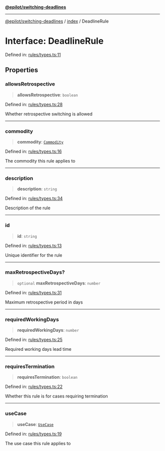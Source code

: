 [**@epilot/switching-deadlines**](../../README.md)

***

[@epilot/switching-deadlines](../../modules.md) / [index](../README.md) / DeadlineRule

# Interface: DeadlineRule

Defined in: [rules/types.ts:11](https://github.com/epilot-dev/switching-deadlines/blob/3e728b5f762c5b978f43c05453d07a8b73878933/src/rules/types.ts#L11)

## Properties

### allowsRetrospective

> **allowsRetrospective**: `boolean`

Defined in: [rules/types.ts:28](https://github.com/epilot-dev/switching-deadlines/blob/3e728b5f762c5b978f43c05453d07a8b73878933/src/rules/types.ts#L28)

Whether retrospective switching is allowed

***

### commodity

> **commodity**: [`Commodity`](../enumerations/Commodity.md)

Defined in: [rules/types.ts:16](https://github.com/epilot-dev/switching-deadlines/blob/3e728b5f762c5b978f43c05453d07a8b73878933/src/rules/types.ts#L16)

The commodity this rule applies to

***

### description

> **description**: `string`

Defined in: [rules/types.ts:34](https://github.com/epilot-dev/switching-deadlines/blob/3e728b5f762c5b978f43c05453d07a8b73878933/src/rules/types.ts#L34)

Description of the rule

***

### id

> **id**: `string`

Defined in: [rules/types.ts:13](https://github.com/epilot-dev/switching-deadlines/blob/3e728b5f762c5b978f43c05453d07a8b73878933/src/rules/types.ts#L13)

Unique identifier for the rule

***

### maxRetrospectiveDays?

> `optional` **maxRetrospectiveDays**: `number`

Defined in: [rules/types.ts:31](https://github.com/epilot-dev/switching-deadlines/blob/3e728b5f762c5b978f43c05453d07a8b73878933/src/rules/types.ts#L31)

Maximum retrospective period in days

***

### requiredWorkingDays

> **requiredWorkingDays**: `number`

Defined in: [rules/types.ts:25](https://github.com/epilot-dev/switching-deadlines/blob/3e728b5f762c5b978f43c05453d07a8b73878933/src/rules/types.ts#L25)

Required working days lead time

***

### requiresTermination

> **requiresTermination**: `boolean`

Defined in: [rules/types.ts:22](https://github.com/epilot-dev/switching-deadlines/blob/3e728b5f762c5b978f43c05453d07a8b73878933/src/rules/types.ts#L22)

Whether this rule is for cases requiring termination

***

### useCase

> **useCase**: [`UseCase`](../enumerations/UseCase.md)

Defined in: [rules/types.ts:19](https://github.com/epilot-dev/switching-deadlines/blob/3e728b5f762c5b978f43c05453d07a8b73878933/src/rules/types.ts#L19)

The use case this rule applies to
